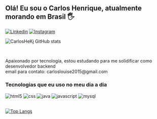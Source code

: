 ## Olá! Eu sou o Carlos Henrique, atualmente morando em Brasil 🖐️

[![Linkedin](	https://img.shields.io/badge/LinkedIn-0077B5?style=for-the-badge&logo=linkedin&logoColor=white)](https://www.linkedin.com/in/carlos-henrique-silva-dos-santos-360148320/)
[![Instagram](https://img.shields.io/badge/Instagram-E4405F?style=for-the-badge&logo=instagram&logoColor=white)](https://www.instagram.com/pacocakj/)



![CarlosHeKj GitHub stats](https://github-readme-stats.vercel.app/api?username=CarlosHeKj&show_icons=true&theme=radical)

<br>
<p>Apaixonado por tecnologia, estou estudando para me solidificar como desenvolvedor backend
<br>
email para contato: carloslouise2015@gmail.com</p>

### Tecnologias que eu uso no meu dia a dia

<div style"display: inline_block">
<img align="center" alt="html5" src="https://img.shields.io/badge/HTML5-E34F26?style=for-the-badge&logo=html5&logoColor=white" />
<img align="center" alt="css" src="https://img.shields.io/badge/CSS3-1572B6?style=for-the-badge&logo=css3&logoColor=white" />
<img align="center" alt="java" src="https://img.shields.io/badge/Java-ED8B00?style=for-the-badge&logo=openjdk&logoColor=white" />
<img align="center" alt="javascript" src="https://img.shields.io/badge/JavaScript-323330?style=for-the-badge&logo=javascript&logoColor=F7DF1E" />
<img align="center" alt="mysql" src="https://img.shields.io/badge/MySQL-00000F?style=for-the-badge&logo=mysql&logoColor=white" />
</div>

<br>

[![Top Langs](https://github-readme-stats.vercel.app/api/top-langs/?username=CarlosHeKj&layout=donut)](https://github.com/anuraghazra/github-readme-stats)




